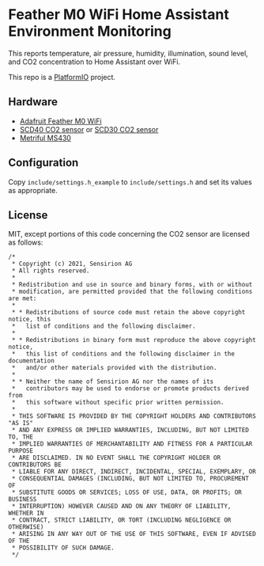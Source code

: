 # Feather M0 WiFi Home Assistant Environment Monitoring

This reports temperature, air pressure, humidity, illumination, sound level,
and CO2 concentration to Home Assistant over WiFi.

This repo is a [PlatformIO](https://platformio.org/) project.

## Hardware

* [Adafruit Feather M0 WiFi](https://www.adafruit.com/product/3061)
* [SCD40 CO2 sensor](https://www.adafruit.com/product/5187) or [SCD30 CO2 sensor](https://www.adafruit.com/product/4867)
* [Metriful MS430](https://www.metriful.com/ms430)

## Configuration

Copy `include/settings.h_example` to `include/settings.h` and set its values as appropriate.

## License

MIT, except portions of this code concerning the CO2 sensor are licensed as
follows:

```
/*
 * Copyright (c) 2021, Sensirion AG
 * All rights reserved.
 *
 * Redistribution and use in source and binary forms, with or without
 * modification, are permitted provided that the following conditions are met:
 *
 * * Redistributions of source code must retain the above copyright notice, this
 *   list of conditions and the following disclaimer.
 *
 * * Redistributions in binary form must reproduce the above copyright notice,
 *   this list of conditions and the following disclaimer in the documentation
 *   and/or other materials provided with the distribution.
 *
 * * Neither the name of Sensirion AG nor the names of its
 *   contributors may be used to endorse or promote products derived from
 *   this software without specific prior written permission.
 *
 * THIS SOFTWARE IS PROVIDED BY THE COPYRIGHT HOLDERS AND CONTRIBUTORS "AS IS"
 * AND ANY EXPRESS OR IMPLIED WARRANTIES, INCLUDING, BUT NOT LIMITED TO, THE
 * IMPLIED WARRANTIES OF MERCHANTABILITY AND FITNESS FOR A PARTICULAR PURPOSE
 * ARE DISCLAIMED. IN NO EVENT SHALL THE COPYRIGHT HOLDER OR CONTRIBUTORS BE
 * LIABLE FOR ANY DIRECT, INDIRECT, INCIDENTAL, SPECIAL, EXEMPLARY, OR
 * CONSEQUENTIAL DAMAGES (INCLUDING, BUT NOT LIMITED TO, PROCUREMENT OF
 * SUBSTITUTE GOODS OR SERVICES; LOSS OF USE, DATA, OR PROFITS; OR BUSINESS
 * INTERRUPTION) HOWEVER CAUSED AND ON ANY THEORY OF LIABILITY, WHETHER IN
 * CONTRACT, STRICT LIABILITY, OR TORT (INCLUDING NEGLIGENCE OR OTHERWISE)
 * ARISING IN ANY WAY OUT OF THE USE OF THIS SOFTWARE, EVEN IF ADVISED OF THE
 * POSSIBILITY OF SUCH DAMAGE.
 */
 ```
